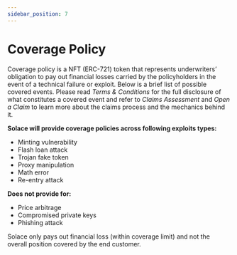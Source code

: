 ```yaml
---
sidebar_position: 7
---
```



# Coverage Policy

Coverage policy is a NFT (ERC-721) token that represents underwriters’ obligation to pay out financial losses carried by the policyholders in the event of a technical failure or exploit. Below is a brief list of possible covered events. Please read *Terms & Conditions* for the full disclosure of what constitutes a covered event and refer to *Claims Assessment* and *Open a Claim* to learn more about the claims process and the mechanics behind it.

**Solace will provide coverage policies across following exploits types:**

- Minting vulnerability
- Flash loan attack
- Trojan fake token
- Proxy manipulation
- Math error
- Re-entry attack

**Does not provide for:**

- Price arbitrage
- Compromised private keys
- Phishing attack

Solace only pays out financial loss (within coverage limit) and not the overall position covered by the end customer.